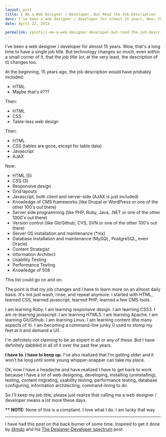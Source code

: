 ```yaml
---
layout: post
title: I Am a Web Designer / Developer, But Read the Job Description
desc: I’ve been a web designer / developer for almost 15 years. Wow, that's a long time to have a single job title. But technology changes so much, even within a small corner of it, that the job title (or, at the very least, the description of it) changes too. <strong>SO READ THE JOB DESCRIPTION, NOT JUST THE TITLE.</strong>
date: April 22, 2013

permalink: /posts/i-am-a-web-designer-developer-but-read-the-job-description.html
---
```

I’ve been a web designer / developer for almost 15 years. Wow, that's a long time to have a single job title. But technology changes so much, even within a small corner of it, that the job title (or, at the very least, the description of it) changes too.

At the beginning, 15 years ago, the job description would have probably included:

- HTML
- Maybe that's it???

Then:

- HTML
- CSS
- Table-less web design

Then:

- HTML
- CSS (tables are gone, except for table data)
- Javascript
- AJAX

Now:

- HTML (5)
- CSS (3)
- Responsive design
- Grid layouts
- Javascript, both client and server-side (AJAX is just included)
- Knowledge of CMS frameworks (like Drupal or WordPress or one of the other 100's out there)
- Server side programming (like PHP, Ruby, Java, .NET or one of the other 1000's out there)
- Version control (like Git/Github, CVS, SVN or one of the other 100's out there)
- Server OS installation and maintenance (*nix)
- Database installation and maintenance (MySQL, PostgreSQL, even Oracle)
- Content Strategist
- Information Architect
- Usability Testing
- Performance Testing
- Knowledge of 508

This list could go on and on.

The point is that my job changes and I have to learn more on an almost daily basis. It's not just wash, rinse, and repeat anymore. I started with HTML, learned CSS, learned javascript, learned PHP, learned a few CMS tools.

I am learning Ruby. I am learning responsive design. I am learning CSS3. I am re-learning javascript. I am learning HTML5. I am learning Apache. I am learning Git/Github. I am learning Linux. I am learning content (the many aspects of it). I am becoming a command-line junky (I used to stomp my feet at it and demand a UI).

I'm definitely not claiming to be an expert in all or any of these. But I have definitely dabbled in all of it over the past few years.

<strong>I have to. I have to keep up.</strong> I've also realized that I'm getting older and it won't be long until some young whipper-snapper can take my place.

Ok, now I have a headache and have realized I have to get back to work because I have a lot of web designing, developing, installing (uninstalling), testing, content migrating, usability testing, performance testing, database configuring, information architecting, command-lining to do.

So I'll keep my job title, please just realize that calling me a web designer / developer means a lot more these days.

<strong>** NOTE:</strong> None of this is a complaint. I love what I do. I am lucky that way.

<hr>

I have had this post on the back burner of some time. Inspired to get it done by [@mdo](https://twitter.com/mdo) and his [The Designer-Developer spectrum](http://markdotto.com/2013/04/22/designer-developer-spectrum/) post.
